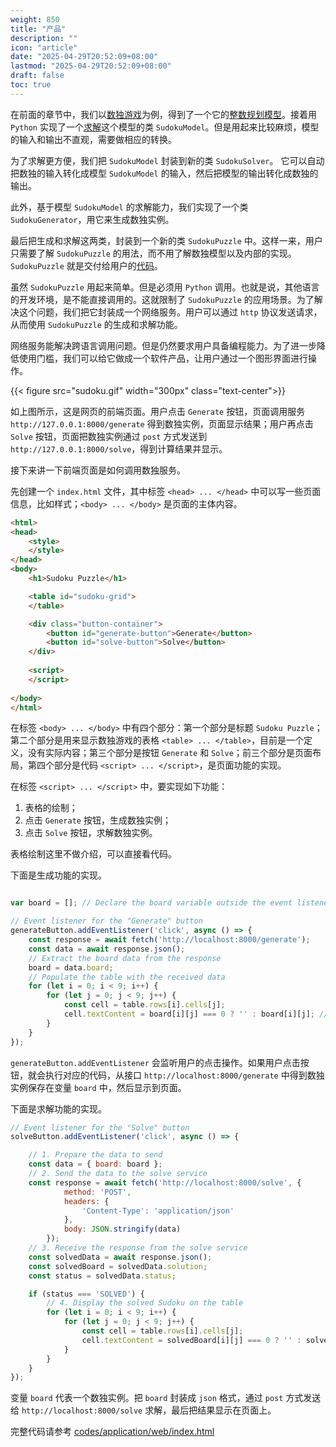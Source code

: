 ```yaml
---
weight: 850
title: "产品"
description: ""
icon: "article"
date: "2025-04-29T20:52:09+08:00"
lastmod: "2025-04-29T20:52:09+08:00"
draft: false
toc: true
---
```


在前面的章节中，我们以[数独游戏](sudoku)为例，得到了一个它的[整数规划模型](model)。接着用 `Python` 实现了一个[求解](solve)这个模型的类 `SudokuModel`。但是用起来比较麻烦，模型的输入和输出不直观，需要做相应的转换。

为了求解更方便，我们把 `SudokuModel` 封装到新的类 `SudokuSolver`。 它可以自动把数独的输入转化成模型 `SudokuModel` 的输入，然后把模型的输出转化成数独的输出。

此外，基于模型 `SudokuModel` 的求解能力，我们实现了一个类 `SudokuGenerator`，用它来生成数独实例。

最后把生成和求解这两类，封装到一个新的类 `SudokuPuzzle` 中。这样一来，用户只需要了解 `SudokuPuzzle` 的用法，而不用了解数独模型以及内部的实现。`SudokuPuzzle` 就是交付给用户的[代码](as-code)。

虽然 `SudokuPuzzle` 用起来简单。但是必须用 `Python` 调用。也就是说，其他语言的开发环境，是不能直接调用的。这就限制了 `SudokuPuzzle` 的应用场景。为了解决这个问题，我们把它封装成一个网络服务。用户可以通过 `http` 协议发送请求，从而使用 `SudokuPuzzle` 的生成和求解功能。

网络服务能解决跨语言调用问题。但是仍然要求用户具备编程能力。为了进一步降低使用门槛，我们可以给它做成一个软件产品，让用户通过一个图形界面进行操作。

{{< figure src="sudoku.gif" width="300px" class="text-center">}}

如上图所示，这是网页的前端页面。用户点击 `Generate` 按钮，页面调用服务 `http://127.0.0.1:8000/generate` 得到数独实例，页面显示结果；用户再点击 `Solve` 按钮，页面把数独实例通过 `post` 方式发送到 `http://127.0.0.1:8000/solve`，得到计算结果并显示。


接下来讲一下前端页面是如何调用数独服务。

先创建一个 `index.html` 文件，其中标签 `<head> ... </head>` 中可以写一些页面信息，比如样式；`<body> ... </body>` 是页面的主体内容。

```html
<html>
<head>
    <style>
    </style>
</head>
<body>
    <h1>Sudoku Puzzle</h1>

    <table id="sudoku-grid">
    </table>

    <div class="button-container">
        <button id="generate-button">Generate</button>
        <button id="solve-button">Solve</button>
    </div>
    
    <script>
    </script>
    
</body>
</html>
```

在标签 `<body> ... </body>` 中有四个部分：第一个部分是标题 `Sudoku Puzzle`；第二个部分是用来显示数独游戏的表格 `<table> ... </table>`，目前是一个定义，没有实际内容；第三个部分是按钮 `Generate` 和 `Solve`；前三个部分是页面布局，第四个部分是代码 `<script> ... </script>`，是页面功能的实现。

在标签 `<script> ... </script>` 中，要实现如下功能：
1. 表格的绘制；
2. 点击 `Generate` 按钮，生成数独实例；
3. 点击 `Solve` 按钮，求解数独实例。

表格绘制这里不做介绍，可以直接看代码。

下面是生成功能的实现。

```javascript

var board = []; // Declare the board variable outside the event listeners

// Event listener for the "Generate" button
generateButton.addEventListener('click', async () => {
    const response = await fetch('http://localhost:8000/generate');
    const data = await response.json();
    // Extract the board data from the response
    board = data.board;
    // Populate the table with the received data
    for (let i = 0; i < 9; i++) {
        for (let j = 0; j < 9; j++) {
            const cell = table.rows[i].cells[j];
            cell.textContent = board[i][j] === 0 ? '' : board[i][j]; // Display empty string for 0
        }
    }
});
```

`generateButton.addEventListener` 会监听用户的点击操作。如果用户点击按钮，就会执行对应的代码，从接口 `http://localhost:8000/generate` 中得到数独实例保存在变量 `board` 中，然后显示到页面。

下面是求解功能的实现。

```javascript
// Event listener for the "Solve" button
solveButton.addEventListener('click', async () => {

    // 1. Prepare the data to send
    const data = { board: board };
    // 2. Send the data to the solve service
    const response = await fetch('http://localhost:8000/solve', {
            method: 'POST',
            headers: {
                'Content-Type': 'application/json'
            },
            body: JSON.stringify(data)
        });
    // 3. Receive the response from the solve service
    const solvedData = await response.json();
    const solvedBoard = solvedData.solution;
    const status = solvedData.status;

    if (status === 'SOLVED') {
        // 4. Display the solved Sudoku on the table
        for (let i = 0; i < 9; i++) {
            for (let j = 0; j < 9; j++) {
                const cell = table.rows[i].cells[j];
                cell.textContent = solvedBoard[i][j] === 0 ? '' : solvedBoard[i][j];
            }
        }
    }
});
```

变量 `board` 代表一个数独实例。把 `board` 封装成 `json` 格式，通过 `post` 方式发送给 `http://localhost:8000/solve` 求解，最后把结果显示在页面上。


完整代码请参考 [codes/application/web/index.html](https://github.com/xianqiu/linear-programming/tree/main/codes/application/web/index.html)

